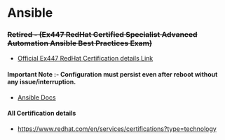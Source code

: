 # Ansible 

### ~~Retired - (Ex447 RedHat Certified Specialist Advanced Automation Ansible Best Practices Exam)~~

- [Official Ex447 RedHat Certification details Link](https://www.redhat.com/en/services/training/ex447-red-hat-certified-specialist-advanced-automation-ansible-best-practices-exam) 

<h4>Important Note :- Configuration must persist even after reboot without any issue/interruption.</h4>

- [Ansible Docs](https://docs.ansible.com/ansible_community.html)

#### All Certification details

- https://www.redhat.com/en/services/certifications?type=technology

